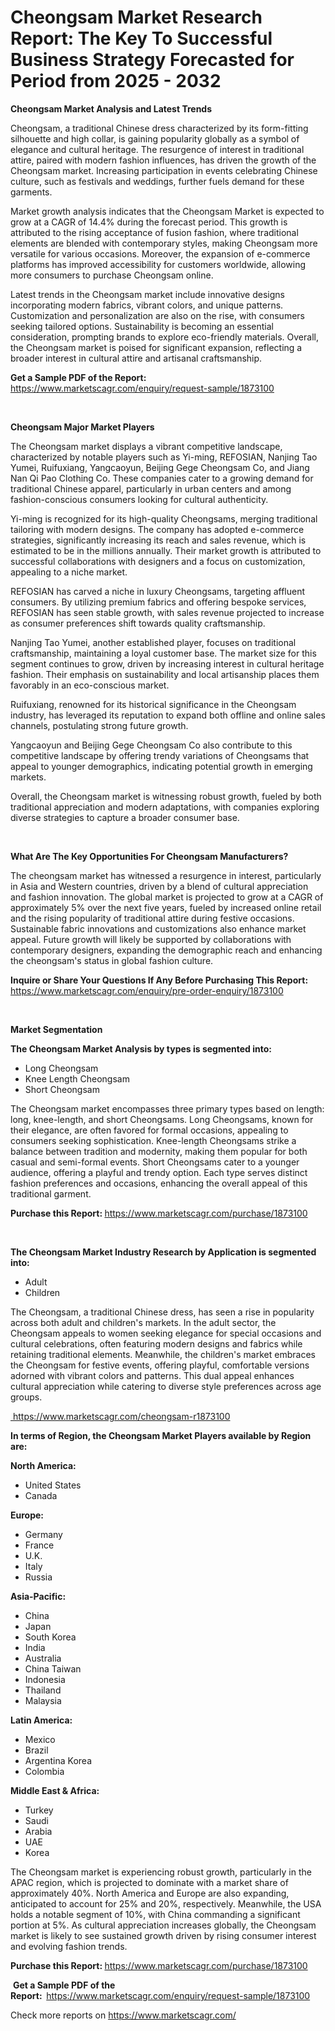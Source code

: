 <p><h1>Cheongsam Market Research Report: The Key To Successful Business Strategy Forecasted for Period from 2025 - 2032</h1></p><p><strong>Cheongsam Market Analysis and Latest Trends</strong></p>
<p><p>Cheongsam, a traditional Chinese dress characterized by its form-fitting silhouette and high collar, is gaining popularity globally as a symbol of elegance and cultural heritage. The resurgence of interest in traditional attire, paired with modern fashion influences, has driven the growth of the Cheongsam market. Increasing participation in events celebrating Chinese culture, such as festivals and weddings, further fuels demand for these garments.</p><p>Market growth analysis indicates that the Cheongsam Market is expected to grow at a CAGR of 14.4% during the forecast period. This growth is attributed to the rising acceptance of fusion fashion, where traditional elements are blended with contemporary styles, making Cheongsam more versatile for various occasions. Moreover, the expansion of e-commerce platforms has improved accessibility for customers worldwide, allowing more consumers to purchase Cheongsam online.</p><p>Latest trends in the Cheongsam market include innovative designs incorporating modern fabrics, vibrant colors, and unique patterns. Customization and personalization are also on the rise, with consumers seeking tailored options. Sustainability is becoming an essential consideration, prompting brands to explore eco-friendly materials. Overall, the Cheongsam market is poised for significant expansion, reflecting a broader interest in cultural attire and artisanal craftsmanship.</p></p>
<p><strong>Get a Sample PDF of the Report:&nbsp;</strong> <a href="https://www.marketscagr.com/enquiry/request-sample/1873100?utm_campaign=3271&utm_medium=2&utm_source=Github&utm_content=ia&utm_term=04042025&utm_id=cheongsam">https://www.marketscagr.com/enquiry/request-sample/1873100</a></p>
<p>&nbsp;</p>
<p><strong>Cheongsam Major Market Players</strong></p>
<p><p>The Cheongsam market displays a vibrant competitive landscape, characterized by notable players such as Yi-ming, REFOSIAN, Nanjing Tao Yumei, Ruifuxiang, Yangcaoyun, Beijing Gege Cheongsam Co, and Jiang Nan Qi Pao Clothing Co. These companies cater to a growing demand for traditional Chinese apparel, particularly in urban centers and among fashion-conscious consumers looking for cultural authenticity.</p><p>Yi-ming is recognized for its high-quality Cheongsams, merging traditional tailoring with modern designs. The company has adopted e-commerce strategies, significantly increasing its reach and sales revenue, which is estimated to be in the millions annually. Their market growth is attributed to successful collaborations with designers and a focus on customization, appealing to a niche market.</p><p>REFOSIAN has carved a niche in luxury Cheongsams, targeting affluent consumers. By utilizing premium fabrics and offering bespoke services, REFOSIAN has seen stable growth, with sales revenue projected to increase as consumer preferences shift towards quality craftsmanship.</p><p>Nanjing Tao Yumei, another established player, focuses on traditional craftsmanship, maintaining a loyal customer base. The market size for this segment continues to grow, driven by increasing interest in cultural heritage fashion. Their emphasis on sustainability and local artisanship places them favorably in an eco-conscious market.</p><p>Ruifuxiang, renowned for its historical significance in the Cheongsam industry, has leveraged its reputation to expand both offline and online sales channels, postulating strong future growth.</p><p>Yangcaoyun and Beijing Gege Cheongsam Co also contribute to this competitive landscape by offering trendy variations of Cheongsams that appeal to younger demographics, indicating potential growth in emerging markets.</p><p>Overall, the Cheongsam market is witnessing robust growth, fueled by both traditional appreciation and modern adaptations, with companies exploring diverse strategies to capture a broader consumer base.</p></p>
<p>&nbsp;</p>
<p><strong>What Are The Key Opportunities For Cheongsam Manufacturers?</strong></p>
<p><p>The cheongsam market has witnessed a resurgence in interest, particularly in Asia and Western countries, driven by a blend of cultural appreciation and fashion innovation. The global market is projected to grow at a CAGR of approximately 5% over the next five years, fueled by increased online retail and the rising popularity of traditional attire during festive occasions. Sustainable fabric innovations and customizations also enhance market appeal. Future growth will likely be supported by collaborations with contemporary designers, expanding the demographic reach and enhancing the cheongsam's status in global fashion culture.</p></p>
<p><strong>Inquire or Share Your Questions If Any Before Purchasing This Report:</strong> <a href="https://www.marketscagr.com/enquiry/pre-order-enquiry/1873100?utm_campaign=3271&utm_medium=2&utm_source=Github&utm_content=ia&utm_term=04042025&utm_id=cheongsam">https://www.marketscagr.com/enquiry/pre-order-enquiry/1873100</a></p>
<p>&nbsp;</p>
<p><strong>Market Segmentation</strong></p>
<p><strong>The Cheongsam Market Analysis by types is segmented into:</strong></p>
<p><ul><li>Long Cheongsam</li><li>Knee Length Cheongsam</li><li>Short Cheongsam</li></ul></p>
<p><p>The Cheongsam market encompasses three primary types based on length: long, knee-length, and short Cheongsams. Long Cheongsams, known for their elegance, are often favored for formal occasions, appealing to consumers seeking sophistication. Knee-length Cheongsams strike a balance between tradition and modernity, making them popular for both casual and semi-formal events. Short Cheongsams cater to a younger audience, offering a playful and trendy option. Each type serves distinct fashion preferences and occasions, enhancing the overall appeal of this traditional garment.</p></p>
<p><strong>Purchase this Report:&nbsp;</strong><a href="https://www.marketscagr.com/purchase/1873100?utm_campaign=3271&utm_medium=2&utm_source=Github&utm_content=ia&utm_term=04042025&utm_id=cheongsam">https://www.marketscagr.com/purchase/1873100</a></p>
<p>&nbsp;</p>
<p><strong>The Cheongsam Market Industry Research by Application is segmented into:</strong></p>
<p><ul><li>Adult</li><li>Children</li></ul></p>
<p><p>The Cheongsam, a traditional Chinese dress, has seen a rise in popularity across both adult and children's markets. In the adult sector, the Cheongsam appeals to women seeking elegance for special occasions and cultural celebrations, often featuring modern designs and fabrics while retaining traditional elements. Meanwhile, the children's market embraces the Cheongsam for festive events, offering playful, comfortable versions adorned with vibrant colors and patterns. This dual appeal enhances cultural appreciation while catering to diverse style preferences across age groups.</p></p>
<p><a href="https://www.marketscagr.com/cheongsam-r1873100?utm_campaign=3271&utm_medium=2&utm_source=Github&utm_content=ia&utm_term=04042025&utm_id=cheongsam">&nbsp;https://www.marketscagr.com/cheongsam-r1873100</a></p>
<p><strong>In terms of Region, the Cheongsam Market Players available by Region are:</strong></p>
<p>
    <p> <strong> North America: </strong>
        <ul>
            <li>United States</li>
            <li>Canada</li>
        </ul>
        </p> 
    <p> <strong> Europe: </strong>
        <ul>
            <li>Germany</li>
            <li>France</li>
            <li>U.K.</li>
            <li>Italy</li>
            <li>Russia</li>
        </ul>
        </p> 
    <p> <strong> Asia-Pacific: </strong>
        <ul>
            <li>China</li>
            <li>Japan</li>
            <li>South Korea</li>
            <li>India</li>
            <li>Australia</li>
            <li>China Taiwan</li>
            <li>Indonesia</li>
            <li>Thailand</li>
            <li>Malaysia</li>
        </ul>
        </p> 
    <p> <strong> Latin America: </strong>
        <ul>
            <li>Mexico</li>
            <li>Brazil</li>
            <li>Argentina Korea</li>
            <li>Colombia</li>
        </ul>
        </p> 
    <p> <strong> Middle East & Africa: </strong>
        <ul>
            <li>Turkey</li>
            <li>Saudi</li>
            <li>Arabia</li>
            <li>UAE</li>
            <li>Korea</li>
        </ul>
    </p>
    </p>
<p><p>The Cheongsam market is experiencing robust growth, particularly in the APAC region, which is projected to dominate with a market share of approximately 40%. North America and Europe are also expanding, anticipated to account for 25% and 20%, respectively. Meanwhile, the USA holds a notable segment of 10%, with China commanding a significant portion at 5%. As cultural appreciation increases globally, the Cheongsam market is likely to see sustained growth driven by rising consumer interest and evolving fashion trends.</p></p>
<p><strong>Purchase this Report: </strong><a href="https://www.marketscagr.com/purchase/1873100?utm_campaign=3271&utm_medium=2&utm_source=Github&utm_content=ia&utm_term=04042025&utm_id=cheongsam">https://www.marketscagr.com/purchase/1873100</a></p>
<p>&nbsp;<strong>Get a Sample PDF of the Report:&nbsp;&nbsp;</strong><a href="https://www.marketscagr.com/enquiry/request-sample/1873100?utm_campaign=3271&utm_medium=2&utm_source=Github&utm_content=ia&utm_term=04042025&utm_id=cheongsam">https://www.marketscagr.com/enquiry/request-sample/1873100</a></p>
<p><strong></strong></p>
<p>Check more reports on <a href="https://www.marketscagr.com/?utm_campaign=3271&utm_medium=2&utm_source=Github&utm_content=ia&utm_term=04042025&utm_id=cheongsam">https://www.marketscagr.com/</a></p>